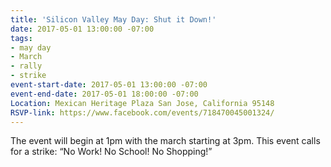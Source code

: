 ```yaml
---
title: 'Silicon Valley May Day: Shut it Down!'
date: 2017-05-01 13:00:00 -07:00
tags:
- may day
- March
- rally
- strike
event-start-date: 2017-05-01 13:00:00 -07:00
event-end-date: 2017-05-01 18:00:00 -07:00
Location: Mexican Heritage Plaza San Jose, California 95148
RSVP-link: https://www.facebook.com/events/718470045001324/
---
```


The event will begin at 1pm with the march starting at 3pm. This event calls for a strike: “No Work! No School! No Shopping!”
